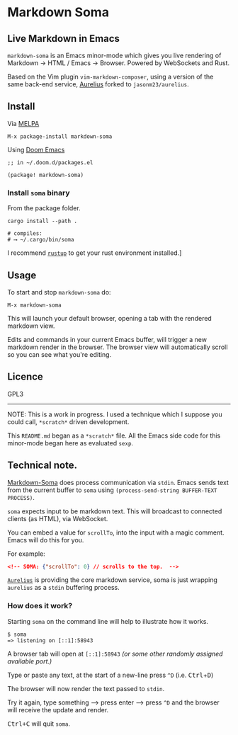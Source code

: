 # Markdown Soma

## Live Markdown in Emacs

`markdown-soma` is an Emacs minor-mode which gives you live rendering of Markdown -> HTML / Emacs -> Browser. Powered by WebSockets and Rust.

Based on the Vim plugin `vim-markdown-composer`, using a version of the same back-end service, [Aurelius](https://github.com/euclio/aurelius) forked to `jasonm23/aurelius`.

## Install

Via [MELPA](https://melpa.org)

```
M-x package-install markdown-soma
```

Using [Doom Emacs](https://github.com/doomemacs/doomemacs)

```
;; in ~/.doom.d/packages.el

(package! markdown-soma)
```

### Install `soma` binary

From the package folder.

```
cargo install --path . 

# compiles:
# ⟶ ~/.cargo/bin/soma 
```

I recommend [`rustup`][rustup] to get your rust environment installed.]

## Usage

To start and stop `markdown-soma` do: 

```
M-x markdown-soma
```

This will launch your default browser, opening a tab with the rendered markdown view.

Edits and commands in your current Emacs buffer, will trigger a new markdown render in the browser. The browser view will automatically scroll so you can see what you're editing.

## Licence

GPL3

- - -

NOTE: This is a work in progress. I used a technique which I suppose you could call, `*scratch*` driven development.

This `README.md` began as a `*scratch*` file.  All the Emacs side code for this minor-mode began here as evaluated `sexp`.

## Technical note. 

[Markdown-Soma](https://github.com/jasonm23/soma) does process communication via `stdin`.  Emacs sends text from the current buffer to `soma` using `(process-send-string BUFFER-TEXT PROCESS)`.

`soma` expects input to be markdown text. This will broadcast to connected clients (as HTML), via WebSocket.

You can embed a value for `scrollTo`, into the input with a magic comment. Emacs will do this for you. 

For example:

```json
<!-- SOMA: {"scrollTo": 0} // scrolls to the top.  -->
```

[`Aurelius`](https://github.com/euclio/aurelius) is providing the core markdown service, soma is just wrapping `aurelius` as a `stdin` buffering process. 

### How does it work?

Starting `soma` on the command line will help to illustrate how it works.

```
$ soma
=> listening on [::1]:58943
```

A browser tab will open at `[::1]:58943` _(or some other randomly assigned available port.)_ 

Type or paste any text, at the start of a new-line press `^D` (i.e. <kbd>Ctrl</kbd>+<kbd>D</kbd>)

The browser will now render the text passed to `stdin`.

Try it again, type something ⟶  press enter ⟶  press `^D` and the browser will receive the  update and render.

<kbd>Ctrl+C</kbd> will quit `soma`.

[rustup]: https://rustup.rs

